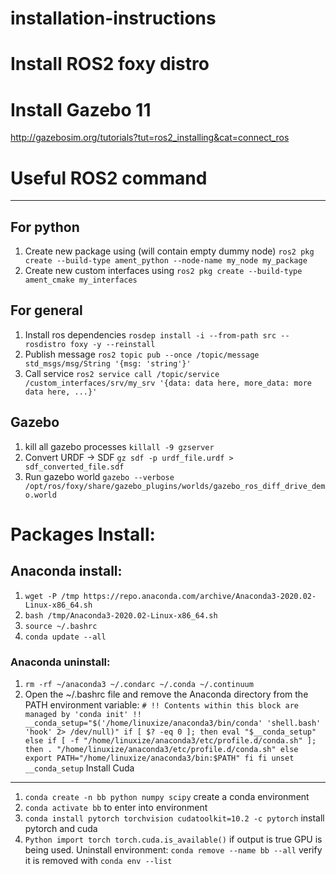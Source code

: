 # installation-instructions

# Install ROS2 foxy distro

# Install Gazebo 11 
http://gazebosim.org/tutorials?tut=ros2_installing&cat=connect_ros 

# Useful ROS2 command
---
## For python 
1. Create new package using (will contain empty dummy node) `ros2 pkg create --build-type ament_python --node-name my_node my_package`
2. Create new custom interfaces using `ros2 pkg create --build-type ament_cmake my_interfaces`
## For general
1. Install ros dependencies `rosdep install -i --from-path src --rosdistro foxy -y --reinstall`
2. Publish message `ros2 topic pub --once /topic/message std_msgs/msg/String '{msg: 'string'}'`
3. Call service `ros2 service call /topic/service /custom_interfaces/srv/my_srv '{data: data here, more_data: more data here, ...}'`
## Gazebo
1. kill all gazebo processes `killall -9 gzserver`
2. Convert URDF -> SDF `gz sdf -p urdf_file.urdf > sdf_converted_file.sdf`
3. Run gazebo world `gazebo --verbose /opt/ros/foxy/share/gazebo_plugins/worlds/gazebo_ros_diff_drive_demo.world`

Packages Install:
=======
Anaconda install:
----
1. `wget -P /tmp https://repo.anaconda.com/archive/Anaconda3-2020.02-Linux-x86_64.sh`
2. `bash /tmp/Anaconda3-2020.02-Linux-x86_64.sh`
3. `source ~/.bashrc`
4. `conda update --all`
### Anaconda uninstall:
1. `rm -rf ~/anaconda3 ~/.condarc ~/.conda ~/.continuum`
2. Open the ~/.bashrc file and remove the Anaconda directory from the PATH environment variable:
`# !! Contents within this block are managed by 'conda init' !!
__conda_setup="$('/home/linuxize/anaconda3/bin/conda' 'shell.bash' 'hook' 2> /dev/null)"
if [ $? -eq 0 ]; then
    eval "$__conda_setup"
else
    if [ -f "/home/linuxize/anaconda3/etc/profile.d/conda.sh" ]; then
        . "/home/linuxize/anaconda3/etc/profile.d/conda.sh"
    else
        export PATH="/home/linuxize/anaconda3/bin:$PATH"
    fi
fi
unset __conda_setup`
Install Cuda
----
1. `conda create -n bb python numpy scipy` create a conda environment
2. `conda activate bb` to enter into environment
3. `conda install pytorch torchvision cudatoolkit=10.2 -c pytorch` install pytorch and cuda
4. `
    Python
    import torch
    torch.cuda.is_available()
    ` 
    if output is true GPU is being used.
Uninstall environment: `conda remove --name bb --all` verify it is removed with `conda env --list`
